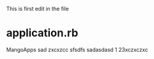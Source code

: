 This is first edit in the file

# application.rb
MangoApps
sad
zxcxzcc
sfsdfs
sadasdasd
1
23xczxczxc
